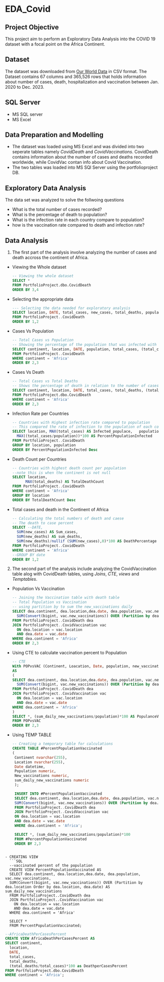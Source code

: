 # EDA_Covid
## Project Objective
This project aim to perform an Exploratory Data Analysis into the COVID 19 dataset with a focal point on the Africa Continent. 
## Dataset
The dataset was downloaded from [Our World Data](https://ourworldindata.org/coronavirus) in CSV format. The Dataset contains 67 columns and 365,526 rows that holds information about number of cases, death, hospitalization and vaccination between Jan. 2020 to Dec. 2023.

## SQL Server
- MS SQL server
- MS Excel
## Data Preparation and Modelling
- The dataset was loaded using MS Excel and was divided into two seperate tables namely *CovidDeath* and *CovidVaccinations*. CovidDeath contains information about the number of cases and deaths recorded worldwide, while CovidVac contan info about Covid Vaccination.
- The two tables was loaded into MS SQl Server using the portfolioproject DB.
## Exploratory Data Analysis
The data set was analyzed to solve the follwoing questions
- What is the total number of cases recorded?
- What is the percentage of death to population?
- What is the infection rate in each country compare to population?
- how is the vaccination rate compared to death and infection rate?

## Data Analysis
1. The first part of the analysis involve analyzing the number of cases and death accross the continent of Africa. 
- Viewing the Whole dataset
  ``` SQL
  -- Viewing the whole dataset
  SELECT *
  FROM PortfolioProject.dbo.CovidDeath
  ORDER BY 3,4
  ```
- Selecting the appropriate data
  ``` SQL
  --- Selecting the data needed for exploratory analysis
  SELECT location, DATE, total_cases, new_cases, total_deaths, population
  FROM PortfolioProject..CovidDeath
  ORDER BY 1,2
  ```
- Cases Vs Population
  ``` SQL
  -- Total Cases vs Population
  -- Showing the percentage of the population that was infected with Covid
  SELECT continent, location, DATE, population, total_cases, (total_cases/population)*100 AS caseperPopulationPercent
  FROM PortfolioProject..CovidDeath
  WHERE continent = 'Africa'
  ORDER BY 2,3
  ```
- Cases Vs Death
  ```SQL
  -- Total Cases vs Total Deaths
  -- Shows the percentage of death in relation to the number of cases
  SELECT continent, location, DATE, total_cases, total_deaths, (total_deaths/total_cases)*100 AS DeathperCasesPercent
  FROM PortfolioProject.dbo.CovidDeath
  WHERE continent = 'Africa'
  ORDER BY 2,3
  ```
- Infection Rate per Countries
  ```SQL
  -- Countries with Highest infection rate compared to population
  -- This compared the rate of infection to the population of each country
  SELECT location, MAX(total_cases) AS Infected_populace,	population,
    MAX((total_cases/population))*100 AS PercentPopulationInfected
  FROM PortfolioProject..CovidDeath
  GROUP BY location, population
  ORDER BY PercentPopulationInfected Desc
  ```
- Death Count per Countries
  ```SQL
  -- Countries with highest death count per population
  --note this is when the continent is not null
  SELECT location,
		MAX(total_deaths) AS TotalDeathCount		
  FROM PortfolioProject..CovidDeath
  WHERE continent = 'Africa'
  GROUP BY location
  ORDER BY TotalDeathCount Desc
  ```
- Total cases and death in the Continent of Africa
  ```SQL
  -- Calculating the total numbers of death and caese
  -- The death to case percent
  SELECT --DATE,
	SUM(new_cases) AS Sum_cases,
	SUM(new_deaths) AS sum_deaths,
	SUM(new_deaths)/nullif (SUM(new_cases),0)*100 AS DeathPercentage
  FROM PortfolioProject..CovidDeath
  WHERE continent = 'Africa'
  --GROUP BY date
  ORDER BY 1,2
  ```
2. The second part of the analysis include analyzing the CovidVaccination table alog with CovidDeath tables, using *Joins*, *CTE*, *views* and *Temptables*.
- Population Vs Vaccination
  ```SQL
  -- Joining the Vaccination table with death table
  -- Total Population vs Vaccination
  -- using partition by to sum the new_vaccinations daily
  SELECT dea.continent, dea.location,dea.date, dea.population, vac.new_vaccinations,
	SUM(Convert(bigint, vac.new_vaccinations)) OVER (Partition by dea.location Order by dea.location, dea.date) AS sum_daily_new_vaccinations
  FROM PortfolioProject..CovidDeath dea
  JOIN PortfolioProject..CovidVaccination vac
	ON dea.location = vac.location
	AND dea.date = vac.date
  WHERE dea.continent = 'Africa'
  ORDER BY 2,3
  ```
- Using CTE to calculate vaccination percent to Population
  ```SQL
  -- CTE
  With POPvsVAC (Continent, Loacation, Date, population, new_vaccinations, sum_daily_new_vaccinations)
  AS
  (
  SELECT dea.continent, dea.location,dea.date, dea.population, vac.new_vaccinations,
  	SUM(Convert(bigint, vac.new_vaccinations)) OVER (Partition by dea.location Order by dea.location, dea.date) AS sum_daily_new_vaccinations
  FROM PortfolioProject..CovidDeath dea
  JOIN PortfolioProject..CovidVaccination vac
	ON dea.location = vac.location
	AND dea.date = vac.date
  WHERE dea.continent = 'Africa'
  )
  SELECT *, (sum_daily_new_vaccinations/population)*100 AS PopulanceVaccinatedPercent
  FROM POPvsVAC
  ORDER BY 2,3
  ```
- Using TEMP TABLE
   ```SQL
   -- Creating a temporary table for calculations
   CREATE TABLE #PercentPopulationVaccinated
   (
    Continent nvarchar(255),
    Location nvarchar(255),
    Date datetime,
    Population numeric,
    New_vaccinations numeric,
    sum_daily_new_vaccinations numeric
    );

    INSERT INTO #PercentPopulationVaccinated
    SELECT dea.continent, dea.location,dea.date, dea.population, vac.new_vaccinations,
    SUM(Convert(bigint, vac.new_vaccinations)) OVER (Partition by dea.location Order by dea.location, dea.date) AS sum_daily_new_vaccinations
    FROM PortfolioProject..CovidDeath dea
    JOIN PortfolioProject..CovidVaccination vac
	ON dea.location = vac.location
	AND dea.date = vac.date
    WHERE dea.continent = 'Africa';

    SELECT *, (sum_daily_new_vaccinations/population)*100
    FROM #PercentPopulationVaccinated
    ORDER BY 2,3
```

- CREATING VIEW
  ```SQL
  --vaccinated percent of the population
  CREATE VIEW PercentPopulationVaccinated AS
  SELECT dea.continent, dea.location,dea.date, dea.population, vac.new_vaccinations,
  SUM(Convert(bigint, vac.new_vaccinations)) OVER (Partition by dea.location Order by dea.location, dea.date) AS sum_daily_new_vaccinations
  FROM PortfolioProject..CovidDeath dea
  JOIN PortfolioProject..CovidVaccination vac
	ON dea.location = vac.location
	AND dea.date = vac.date
  WHERE dea.continent = 'Africa'
	
  SELECT *
  FROM PercentPopulationVaccinated;
  ```

  ```SQL
  --AfricaDeathPerCasesPercent
  CREATE VIEW AfricaDeathPerCasesPercent AS
  SELECT continent,
	location,
	DATE,
	total_cases,
	total_deaths,
	(total_deaths/total_cases)*100 as DeathperCasesPercent
  FROM PortfolioProject.dbo.CovidDeath
  WHERE continent = 'Africa';
  ```
